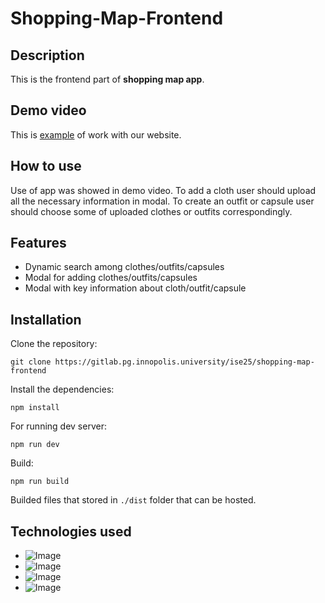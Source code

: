 # Shopping-Map-Frontend

## Description

This is the frontend part of **shopping map app**.

## Demo video
This is [example](https://www.youtube.com/watch?v=xDTgnpPK-lw) of work with our website.  

## How to use
Use of app was showed in demo video. To add a cloth user should upload all the necessary 
information in modal. To create an outfit or capsule user should choose some of 
uploaded clothes or outfits correspondingly. 

## Features
* Dynamic search among clothes/outfits/capsules
* Modal for adding clothes/outfits/capsules
* Modal with key information about cloth/outfit/capsule

## Installation
Clone the repository:
```
git clone https://gitlab.pg.innopolis.university/ise25/shopping-map-frontend
```
Install the dependencies:
```
npm install
```
For running dev server:
```
npm run dev
```

Build:
```
npm run build
```

Builded files that stored in `./dist` folder that can be hosted.

## Technologies used
* ![Image](https://img.shields.io/badge/SVELTE-11?style=for-the-badge&logo=svelte&logoColor=%23ffffff&logoSize=auto&labelColor=%23FF3E00&color=%23FF3E00&link=https%3A%2F%2Fsvelte.dev%2F
)
* ![Image](https://img.shields.io/badge/SVELTEUI-11?style=for-the-badge&logo=svelte&logoColor=%23ffffff&logoSize=auto&labelColor=%2304ACE6&color=%2304ACE6&link=https%3A%2F%2Fsvelteui.dev%2F
  )
* ![Image](https://img.shields.io/badge/VITE-11?style=for-the-badge&logo=vite&logoColor=%23ffffff&logoSize=auto&labelColor=%23646CFF&color=%23646CFF&link=https%3A%2F%2Fvitejs.dev%2F
)
* ![Image](https://img.shields.io/badge/NODEJS-11?style=for-the-badge&logo=node.js&logoColor=%23ffffff&logoSize=auto&labelColor=%235FA04E&color=%235FA04E&link=https%3A%2F%2Fnodejs.org%2Fen
  )
